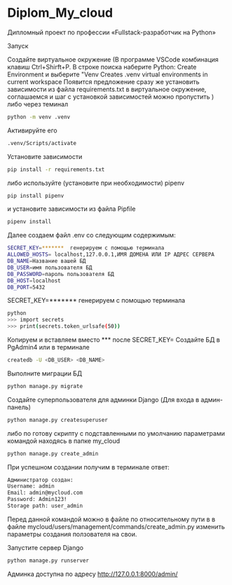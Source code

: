 # Diplom_My_cloud
Дипломный проект по профессии «Fullstack-разработчик на Python»

Запуск

Создайте виртуальное окружение
(В программе VSCode комбинация клавиш Ctrl+Shirft+P. В строке поиска наберите 
Python: Create Environment и выберите "Venv Creates .venv virtual environments in current workspace
Появится предложение сразу же установить зависимости из файла requirements.txt в виртуальное окружение,
соглашаемся и шаг с установкой зависимостей можно пропустить
)
либо через теминал
```bash
python -m venv .venv
```

Активируйте его
```bash
.venv/Scripts/activate
```

Установите зависимости
```bash
pip install -r requirements.txt
```

либо используйте (установите при необходимости) pipenv
```bash
pip install pipenv
```

и установите зависимости из файла Pipfile
```bash
pipenv install
```

Далее создаем файл .env со следующим содержимым:
```bash
SECRET_KEY=*******  генерируем с помощью терминала 
ALLOWED_HOSTS= localhost,127.0.0.1,ИМЯ ДОМЕНА ИЛИ IP АДРЕС СЕРВЕРА
DB_NAME=Название вашей БД
DB_USER=имя пользователя БД
DB_PASSWORD=пароль пользователя БД
DB_HOST=localhost
DB_PORT=5432
```

SECRET_KEY=*******  генерируем с помощью терминала
```bash
python
>>> import secrets 
>>> print(secrets.token_urlsafe(50))
```
Копируем и вставляем вместо *** после SECRET_KEY= 
Создайте БД в PgAdmin4 или в терминале

```bash
createdb -U <DB_USER> <DB_NAME>
```

Выполните миграции БД

```bash
python manage.py migrate
```

Создайте суперпользователя для админки Django (Для входа в админ-панель)

```bash
python manage.py createsuperuser
```

либо по готову скрипту с подставленными по умолчанию параметрами командой находясь в папке my_cloud
```bash
python manage.py create_admin
```

При успешном создании получим в терминале ответ:
```bash
Администратор создан:
Username: admin
Email: admin@mycloud.com
Password: Admin123!
Storage path: user_admin
```

Перед данной командой можно в файле по относительному пути в в файле mycloud/users/management/commands/create_admin.py изменить параметры создания ползователя на свои.

Запустите сервер Django
```bash
python manage.py runserver
```

Админка доступна по адресу
http://127.0.0.1:8000/admin/
